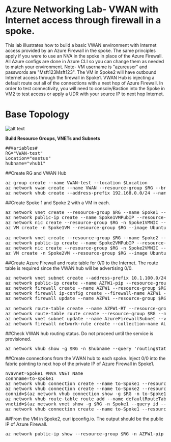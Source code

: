 # Azure Networking Lab- VWAN with Internet access through firewall in a spoke.

This lab illustrates how to build a basic VWAN environment with Internet access provided by an Azure Firewall in the spoke. The same principles apply if you were to use an NVA in the spoke in place of the Azure Firewall. All Azure configs are done in Azure CLI so you can change them as needed to match your environment. Note- VM username is "azureuser" and passwords are "Msft123Msft123". The VM in Spoke2 will have outbound Internet access through the firewall in Spoke1. VWAN Hub is injecting a default route out all of the connections with a next hop of Azure Firewall. In order to test connectivity, you will need to console/Bastion into the Spoke in VM2 to test access or apply a UDR with your source IP to next hop Internet.

# Base Topology
![alt text](https://github.com/jwrightazure/lab/blob/master/images/vwan-inet-spoke.PNG)

**Build Resource Groups, VNETs and Subnets**
<pre lang="...">
##Variables#
RG="VWAN-test"
Location="eastus"
hubname="vhub1"
</pre>

##Create RG and VWAN Hub
<pre lang="...">
az group create --name VWAN-test --location $Location
az network vwan create --name VWAN --resource-group $RG --branch-to-branch-traffic true --location $Location
az network vhub create --address-prefix 192.168.0.0/24 --name $hubname --resource-group $RG --vwan VWAN --location $Location --sku basic
</pre>

##Create Spoke 1 and Spoke 2 with a VM in each.
<pre lang="...">
az network vnet create --resource-group $RG --name Spoke1 --location $Location --address-prefixes 10.1.0.0/16 --subnet-name Spoke1VM --subnet-prefix 10.1.10.0/24
az network public-ip create --name Spoke1VMPubIP --resource-group $RG --location $Location --allocation-method Dynamic
az network nic create --resource-group $RG -n Spoke1VMNIC --location $Location --subnet Spoke1VM --vnet-name Spoke1 --public-ip-address Spoke1VMPubIP --private-ip-address 10.1.10.4
az VM create -n Spoke1VM --resource-group $RG --image UbuntuLTS --admin-username azureuser --admin-password Msft123Msft123 --nics Spoke1VMNIC --no-wait

az network vnet create --resource-group $RG --name Spoke2 --location $Location --address-prefixes 10.2.0.0/16 --subnet-name Spoke2VM --subnet-prefix 10.2.10.0/24
az network public-ip create --name Spoke2VMPubIP --resource-group $RG --location $Location --allocation-method Dynamic
az network nic create --resource-group $RG -n Spoke2VMNIC --location $Location --subnet Spoke2VM --vnet-name Spoke2 --public-ip-address Spoke2VMPubIP --private-ip-address 10.2.10.4
az VM create -n Spoke2VM --resource-group $RG --image UbuntuLTS --admin-username azureuser --admin-password Msft123Msft123 --nics Spoke2VMNIC --no-wait
</pre>

##Create Azure Firewall and route table for 0/0 to the Internet. The route table is required since the VWAN hub will be advertising 0/0.
<pre lang="...">
az network vnet subnet create --address-prefix 10.1.100.0/24 --name AzureFirewallSubnet --resource-group $RG --vnet-name Spoke1
az network public-ip create --name AZFW1-pip --resource-group $RG --location $Location --allocation-method static --sku standard
az network firewall create --name AZFW1 --resource-group $RG --location $Location
az network firewall ip-config create --firewall-name AZFW1 --name FW-config --public-ip-address AZFW1-pip --resource-group $RG --vnet-name Spoke1
az network firewall update --name AZFW1 --resource-group $RG

az network route-table create --name AZFW1-RT --resource-group $RG --location $Location
az network route-table route create --resource-group $RG --name to-Internet --route-table-name AZFW1-RT --address-prefix 0.0.0.0/0 --next-hop-type Internet
az network vnet subnet update --name AzureFirewallSubnet --vnet-name Spoke1 --resource-group $RG --route-table AZFW1-RT
az network firewall network-rule create --collection-name ALL --priority 100 --action Allow --name Allow-All --protocols Any --source-addresses "*" --destination-addresses "*" --destination-ports "*" --resource-group $RG --firewall-name AZFW1
</pre>

##Check VWAN hub routing status. Do not proceed until the service is provisioned.
<pre lang="...">
az network vhub show -g $RG -n $hubname --query 'routingState' -o tsv
</pre>

##Create connections from the VWAN hub to each spoke. Inject 0/0 into the fabric pointing to next hop of the private IP of Azure Firewall in Spoke1.
<pre lang="...">
nvavnet=Spoke1 #NVA VNET Name
connname=to-spoke1
az network vhub connection create --name to-Spoke1 --resource-group $RG --remote-vnet Spoke1 --vhub-name $hubname
az network vhub connection create --name to-Spoke2 --resource-group $RG --remote-vnet Spoke2 --vhub-name $hubname 
connid=$(az network vhub connection show -g $RG -n to-Spoke1 --vhub-name $hubname --query id -o tsv)
az network vhub route-table route add --name defaultRouteTable --vhub-name $hubname --resource-group $RG --route-name default --destination-type CIDR --destinations "0.0.0.0/0" --next-hop-type ResourceID --next-hop $connid
vnetid=$(az network vnet show -g $RG -n Spoke1 --query id --out tsv)
az network vhub connection create --name to-Spoke1 --resource-group $RG --remote-vnet $vnetid --vhub-name $hubname --route-name default --address-prefixes "0.0.0.0/0" --next-hop "10.1.100.4"
</pre>

##From the VM in Spoke2, curl ipconfig.io. The output should be the public IP of Azure Firewall. 
<pre lang="...">
az network public-ip show --resource-group $RG -n AZFW1-pip --query "{address: ipAddress}"
</pre>
